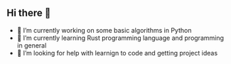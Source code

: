 ## Hi there 👋

- 🔭 I’m currently working on some basic algorithms in Python
- 🌱 I’m currently learning Rust programming language and programming in general
- 🤔 I’m looking for help with learnign to code and getting project ideas
